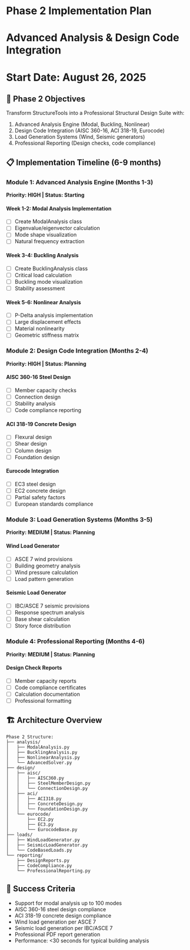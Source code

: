 # Phase 2 Implementation Plan
# Advanced Analysis & Design Code Integration
# Start Date: August 26, 2025

## 🎯 Phase 2 Objectives
Transform StructureTools into a Professional Structural Design Suite with:
1. Advanced Analysis Engine (Modal, Buckling, Nonlinear)
2. Design Code Integration (AISC 360-16, ACI 318-19, Eurocode)
3. Load Generation Systems (Wind, Seismic generators)
4. Professional Reporting (Design checks, code compliance)

## 📋 Implementation Timeline (6-9 months)

### Module 1: Advanced Analysis Engine (Months 1-3)
**Priority: HIGH | Status: Starting**

#### Week 1-2: Modal Analysis Implementation
- [ ] Create ModalAnalysis class
- [ ] Eigenvalue/eigenvector calculation
- [ ] Mode shape visualization
- [ ] Natural frequency extraction

#### Week 3-4: Buckling Analysis
- [ ] Create BucklingAnalysis class  
- [ ] Critical load calculation
- [ ] Buckling mode visualization
- [ ] Stability assessment

#### Week 5-6: Nonlinear Analysis
- [ ] P-Delta analysis implementation
- [ ] Large displacement effects
- [ ] Material nonlinearity
- [ ] Geometric stiffness matrix

### Module 2: Design Code Integration (Months 2-4)
**Priority: HIGH | Status: Planning**

#### AISC 360-16 Steel Design
- [ ] Member capacity checks
- [ ] Connection design
- [ ] Stability analysis
- [ ] Code compliance reporting

#### ACI 318-19 Concrete Design  
- [ ] Flexural design
- [ ] Shear design
- [ ] Column design
- [ ] Foundation design

#### Eurocode Integration
- [ ] EC3 steel design
- [ ] EC2 concrete design
- [ ] Partial safety factors
- [ ] European standards compliance

### Module 3: Load Generation Systems (Months 3-5)
**Priority: MEDIUM | Status: Planning**

#### Wind Load Generator
- [ ] ASCE 7 wind provisions
- [ ] Building geometry analysis
- [ ] Wind pressure calculation
- [ ] Load pattern generation

#### Seismic Load Generator
- [ ] IBC/ASCE 7 seismic provisions
- [ ] Response spectrum analysis
- [ ] Base shear calculation
- [ ] Story force distribution

### Module 4: Professional Reporting (Months 4-6)
**Priority: MEDIUM | Status: Planning**

#### Design Check Reports
- [ ] Member capacity reports
- [ ] Code compliance certificates
- [ ] Calculation documentation
- [ ] Professional formatting

## 🏗️ Architecture Overview

```
Phase 2 Structure:
├── analysis/
│   ├── ModalAnalysis.py
│   ├── BucklingAnalysis.py
│   ├── NonlinearAnalysis.py
│   └── AdvancedSolver.py
├── design/
│   ├── aisc/
│   │   ├── AISC360.py
│   │   ├── SteelMemberDesign.py
│   │   └── ConnectionDesign.py
│   ├── aci/
│   │   ├── ACI318.py
│   │   ├── ConcreteDesign.py
│   │   └── FoundationDesign.py
│   └── eurocode/
│       ├── EC2.py
│       ├── EC3.py
│       └── EurocodeBase.py
├── loads/
│   ├── WindLoadGenerator.py
│   ├── SeismicLoadGenerator.py
│   └── CodeBasedLoads.py
└── reporting/
    ├── DesignReports.py
    ├── CodeCompliance.py
    └── ProfessionalReporting.py
```

## 🎯 Success Criteria
- Support for modal analysis up to 100 modes
- AISC 360-16 steel design compliance
- ACI 318-19 concrete design compliance  
- Wind load generation per ASCE 7
- Seismic load generation per IBC/ASCE 7
- Professional PDF report generation
- Performance: <30 seconds for typical building analysis
